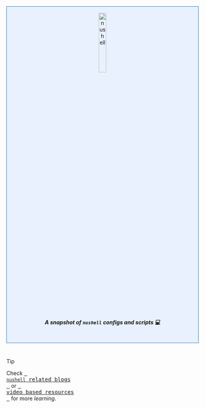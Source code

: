 <div align="center" style="border: 1px solid #2479c3; padding: 1rem 0 1rem 0; background-color:rgba(56, 139, 253, 0.1);"> 
    <picture>
        <img style="width:20%;visibility:visible;" alt="nushell" src="https://raw.githubusercontent.com/nushell/showcase/e8e7359e9f81286f36624f087677ab0a6fca0572/artwork/green-black.png" width="100">
    </picture>
    <h5> A snapshot of <code>nushell</code> <i>configs</i> and <i>scripts</i> 💻 </h5>
</div>

#

> [!TIP]
> Check [<kbd> <br> <code>nushell</code> related blogs <br> </kbd>](https://github.com/mohammadzainabbas/nu/blob/main/docs/BLOGS.md) or [<kbd> <br> video based resources <br> </kbd>](https://github.com/mohammadzainabbas/nu/blob/main/docs/REF_VIDEOS.md) for more _learning_.

#
